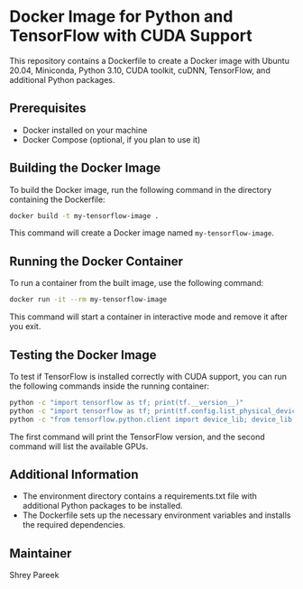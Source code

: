 # Docker Image for Python and TensorFlow with CUDA Support

This repository contains a Dockerfile to create a Docker image with Ubuntu 20.04, Miniconda, Python 3.10, CUDA toolkit, cuDNN, TensorFlow, and additional Python packages.

## Prerequisites

- Docker installed on your machine
- Docker Compose (optional, if you plan to use it)

## Building the Docker Image

To build the Docker image, run the following command in the directory containing the Dockerfile:

```sh
docker build -t my-tensorflow-image .
```

This command will create a Docker image named `my-tensorflow-image`.

## Running the Docker Container 

To run a container from the built image, use the following command:

```sh
docker run -it --rm my-tensorflow-image
```

This command will start a container in interactive mode and remove it after you exit.

## Testing the Docker Image

To test if TensorFlow is installed correctly with CUDA support, you can run the following commands inside the running container:

```sh
python -c "import tensorflow as tf; print(tf.__version__)"
python -c "import tensorflow as tf; print(tf.config.list_physical_devices('GPU'))"
python -c "from tensorflow.python.client import device_lib; device_lib.list_local_devices()"
```

The first command will print the TensorFlow version, and the second command will list the available GPUs.

## Additional Information

- The environment directory contains a requirements.txt file with additional Python packages to be installed.
- The Dockerfile sets up the necessary environment variables and installs the required dependencies.

## Maintainer

Shrey Pareek

